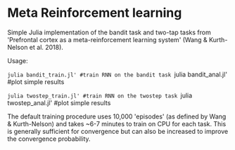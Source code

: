 # Meta Reinforcement learning

Simple Julia implementation of the bandit task and two-tap tasks from 'Prefrontal cortex as a meta-reinforcement learning system' (Wang & Kurth-Nelson et al. 2018).

Usage:

`julia bandit_train.jl' #train RNN on the bandit task
`julia bandit_anal.jl' #plot simple results

`julia twostep_train.jl' #train RNN on the twostep task
`julia twostep_anal.jl' #plot simple results

The default training procedure uses 10,000 'episodes' (as defined by Wang & Kurth-Nelson) and takes ~6-7 minutes to train on CPU for each task. This is generally sufficient for convergence but can also be increased to improve the convergence probability.



